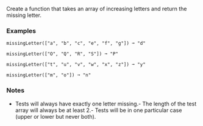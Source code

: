 
Create a function that takes an array of increasing letters and return the missing letter.

### Examples

```
missingLetter(["a", "b", "c", "e", "f", "g"]) ➞ "d"

missingLetter(["O", "Q", "R", "S"]) ➞ "P"

missingLetter(["t", "u", "v", "w", "x", "z"]) ➞ "y"

missingLetter(["m", "o"]) ➞ "n"
```

### Notes
- Tests will always have exactly one letter missing.- The length of the test array will always be at least 2.- Tests will be in one particular case (upper or lower but never both).